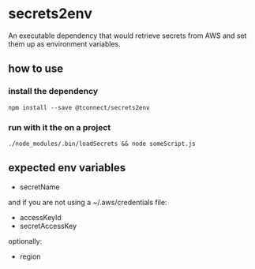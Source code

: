 # secrets2env
An executable dependency that would retrieve secrets from AWS and set them up as environment variables.

## how to use

### install the dependency

```
npm install --save @tconnect/secrets2env
```

### run with it the on a project

```
./node_modules/.bin/loadSecrets && node someScript.js
```

## expected env variables

* secretName

and if you are not using a  ~/.aws/credentials file:

* accessKeyId
* secretAccessKey

optionally:

* region
